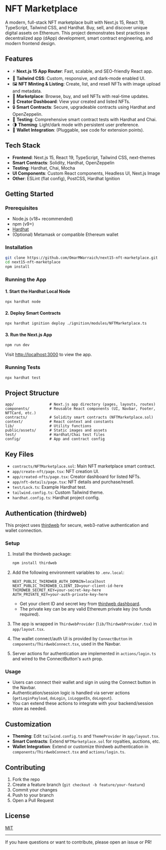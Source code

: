 # NFT Marketplace

A modern, full-stack NFT marketplace built with Next.js 15, React 19, TypeScript, Tailwind CSS, and Hardhat. Buy, sell, and discover unique digital assets on Ethereum. This project demonstrates best practices in decentralized app (dApp) development, smart contract engineering, and modern frontend design.

## Features

- ⚡ **Next.js 15 App Router**: Fast, scalable, and SEO-friendly React app.
- 🎨 **Tailwind CSS**: Custom, responsive, and dark-mode enabled UI.
- 🖼️ **NFT Minting & Listing**: Create, list, and resell NFTs with image upload and metadata.
- 🛒 **Marketplace**: Browse, buy, and sell NFTs with real-time updates.
- 👤 **Creator Dashboard**: View your created and listed NFTs.
- 🔒 **Smart Contracts**: Secure, upgradeable contracts using Hardhat and OpenZeppelin.
- 🧪 **Testing**: Comprehensive smart contract tests with Hardhat and Chai.
- 🌗 **Theming**: Light/dark mode with persistent user preference.
- 🔗 **Wallet Integration**: (Pluggable, see code for extension points).

## Tech Stack

- **Frontend**: Next.js 15, React 19, TypeScript, Tailwind CSS, next-themes
- **Smart Contracts**: Solidity, Hardhat, OpenZeppelin
- **Testing**: Hardhat, Chai, Mocha
- **UI Components**: Custom React components, Headless UI, Next.js Image
- **Other**: ESLint (flat config), PostCSS, Hardhat Ignition

## Getting Started

### Prerequisites

- Node.js (v18+ recommended)
- npm (v9+)
- [Hardhat](https://hardhat.org/)
- (Optional) Metamask or compatible Ethereum wallet

### Installation

```bash
git clone https://github.com/OmarMWarraich/next15-nft-marketplace.git
cd next15-nft-marketplace
npm install
```

### Running the App

#### 1. Start the Hardhat Local Node

```bash
npx hardhat node
```

#### 2. Deploy Smart Contracts

```bash
npx hardhat ignition deploy ./ignition/modules/NFTMarketplace.ts
```

#### 3. Run the Next.js App

```bash
npm run dev
```

Visit [http://localhost:3000](http://localhost:3000) to view the app.

### Running Tests

```bash
npx hardhat test
```

## Project Structure

```
app/                # Next.js app directory (pages, layouts, routes)
components/         # Reusable React components (UI, Navbar, Footer, NFTCard, etc.)
contracts/          # Solidity smart contracts (NFTMarketplace.sol)
context/            # React context and constants
lib/                # Utility functions
public/assets/      # Static images and assets
test/               # Hardhat/Chai test files
config/             # App and contract config
```

## Key Files

- `contracts/NFTMarketplace.sol`: Main NFT marketplace smart contract.
- `app/create-nft/page.tsx`: NFT creation UI.
- `app/created-nfts/page.tsx`: Creator dashboard for listed NFTs.
- `app/nft-details/page.tsx`: NFT details and purchase/resell.
- `test/Lock.ts`: Example Hardhat test.
- `tailwind.config.ts`: Custom Tailwind theme.
- `hardhat.config.ts`: Hardhat project config.

## Authentication (thirdweb)

This project uses [thirdweb](https://portal.thirdweb.com/wallets/auth) for secure, web3-native authentication and wallet connection.

### Setup

1. Install the thirdweb package:

   ```bash
   npm install thirdweb
   ```

2. Add the following environment variables to `.env.local`:

   ```env
   NEXT_PUBLIC_THIRDWEB_AUTH_DOMAIN=localhost
   NEXT_PUBLIC_THIRDWEB_CLIENT_ID=your-client-id-here
   THIRDWEB_SECRET_KEY=your-secret-key-here
   AUTH_PRIVATE_KEY=your-auth-private-key-here
   ```

   - Get your client ID and secret key from [thirdweb dashboard](https://thirdweb.com/create-api-key).
   - The private key can be any valid Ethereum private key (no funds required).

3. The app is wrapped in `ThirdwebProvider` (`lib/ThirdwebProvider.tsx`) in `app/layout.tsx`.
4. The wallet connect/auth UI is provided by `ConnectButton` in `components/ThirdwebConnect.tsx`, used in the Navbar.
5. Server actions for authentication are implemented in `actions/login.ts` and wired to the ConnectButton's `auth` prop.

### Usage

- Users can connect their wallet and sign in using the Connect button in the Navbar.
- Authentication/session logic is handled via server actions (`getLoginPayload`, `doLogin`, `isLoggedIn`, `doLogout`).
- You can extend these actions to integrate with your backend/session store as needed.

## Customization

- **Theming**: Edit `tailwind.config.ts` and `ThemeProvider` in `app/layout.tsx`.
- **Smart Contracts**: Extend `NFTMarketplace.sol` for royalties, auctions, etc.
- **Wallet Integration**: Extend or customize thirdweb authentication in `components/ThirdwebConnect.tsx` and `actions/login.ts`.

## Contributing

1. Fork the repo
2. Create a feature branch (`git checkout -b feature/your-feature`)
3. Commit your changes
4. Push to your branch
5. Open a Pull Request

## License

[MIT](./LICENSE)

---

If you have questions or want to contribute, please open an issue or PR!
